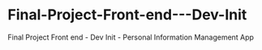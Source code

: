 # Final-Project-Front-end---Dev-Init
Final Project Front end - Dev Init - Personal Information Management App
